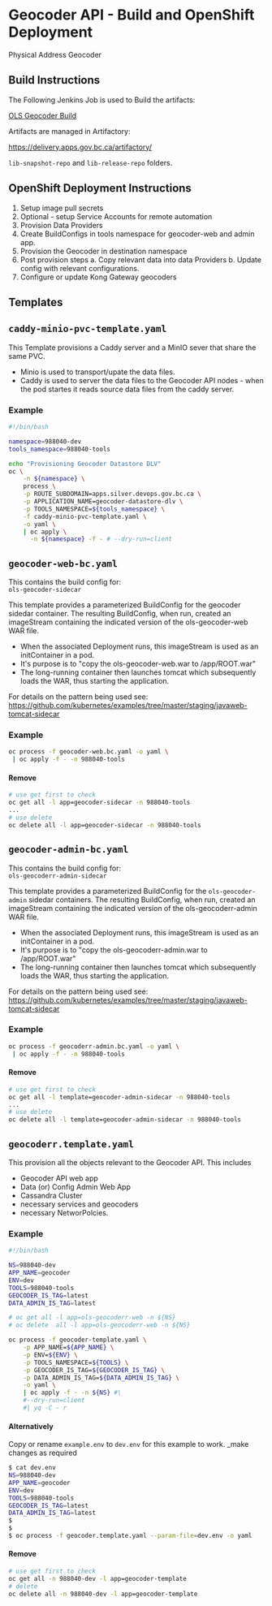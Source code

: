 
# Geocoder API - Build and OpenShift Deployment

Physical Address Geocoder

## Build Instructions

The Following Jenkins Job is used to Build the artifacts:

 [OLS Geocoder Build](https://cis.apps.gov.bc.ca/int/view/LOC/job/ols/job/OLS%20OSS%20Jobs/job/OLS%20Geocoder%20Build/)

Artifacts are managed in Artifactory:

https://delivery.apps.gov.bc.ca/artifactory/

`lib-snapshot-repo` and   `lib-release-repo` folders.


## OpenShift Deployment Instructions

1. Setup image pull secrets
2. Optional - setup Service Accounts for remote automation
3. Provision Data Providers
4. Create BuildConfigs in tools namespace for geocoder-web and admin app.
5. Provision the Geocoder in destination namespace
6. Post provision steps
   a. Copy relevant data into data Providers
   b. Update config with relevant configurations.
7. Configure or update Kong Gateway geocoders

## Templates

## `caddy-minio-pvc-template.yaml`

This Template provisions a Caddy server and a MinIO sever that share the same PVC.
* Minio is used to transport/upate the data files.
* Caddy is used to server the data files to the Geocoder API nodes - when the pod startes it reads source data files from the caddy server.

### Example
```bash
#!/bin/bash

namespace=988040-dev
tools_namespace=988040-tools

echo "Provisioning Geocoder Datastore DLV"
oc \
    -n ${namespace} \
    process \
    -p ROUTE_SUBDOMAIN=apps.silver.devops.gov.bc.ca \
    -p APPLICATION_NAME=geocoder-datastore-dlv \
    -p TOOLS_NAMESPACE=${tools_namespace} \
    -f caddy-minio-pvc-template.yaml \
    -o yaml \
    | oc apply \
      -n ${namespace} -f - # --dry-run=client
```

## `geocoder-web-bc.yaml`

This contains the build config for:  
`ols-geocoder-sidecar`

This template provides a parameterized BuildConfig for the geocoder sidedar container.
The resulting BuildConfig, when run, created an imageStream containing the indicated version of the ols-geocoder-web WAR file.

  * When the associated Deployment runs, this imageStream is used as an initContainer in a pod.
  * It's purpose is to "copy the ols-geocoder-web.war to /app/ROOT.war"
  * The long-running container then launches tomcat which subsequently loads the WAR, thus starting the application.

For details on the pattern being used see:
  https://github.com/kubernetes/examples/tree/master/staging/javaweb-tomcat-sidecar

### Example  
```bash
oc process -f geocoder-web.bc.yaml -o yaml \
 | oc apply -f - -n 988040-tools
```
#### Remove
```bash
# use get first to check
oc get all -l app=geocoder-sidecar -n 988040-tools
...
# use delete
oc delete all -l app=geocoder-sidecar -n 988040-tools
```

## `geocoder-admin-bc.yaml`

This contains the build config for:  
`ols-geocoderr-admin-sidecar`  

This template provides a parameterized BuildConfig for the `ols-geocoder-admin` sidedar containers.
The resulting BuildConfig, when run, created an imageStream containing the indicated version of the ols-geocoderr-admin WAR file.

  * When the associated Deployment runs, this imageStream is used as an initContainer in a pod.
  * It's purpose is to "copy the ols-geocoderr-admin.war to /app/ROOT.war"
  * The long-running container then launches tomcat which subsequently loads the WAR, thus starting the application.

For details on the pattern being used see:
  https://github.com/kubernetes/examples/tree/master/staging/javaweb-tomcat-sidecar

### Example  
```bash
oc process -f geocoderr-admin.bc.yaml -o yaml \
 | oc apply -f - -n 988040-tools
```
#### Remove
```bash
# use get first to check
oc get all -l template=geocoder-admin-sidecar -n 988040-tools
...
# use delete
oc delete all -l template=geocoder-admin-sidecar -n 988040-tools
```

## `geocoderr.template.yaml`

This provision all the objects relevant to the Geocoder API.  This includes

* Geocoder API web app
* Data (or) Config Admin Web App
* Cassandra Cluster
* necessary services and geocoders
* necessary NetworPolcies.

### Example

```bash
#!/bin/bash

NS=988040-dev
APP_NAME=geocoder
ENV=dev
TOOLS=988040-tools
GEOCODER_IS_TAG=latest
DATA_ADMIN_IS_TAG=latest

# oc get all -l app=ols-geocoderr-web -n ${NS}
# oc delete  all -l app=ols-geocoderr-web -n ${NS}

oc process -f geocoder-template.yaml \
    -p APP_NAME=${APP_NAME} \
    -p ENV=${ENV} \
    -p TOOLS_NAMESPACE=${TOOLS} \
    -p GEOCODER_IS_TAG=${GEOCODER_IS_TAG} \
    -p DATA_ADMIN_IS_TAG=${DATA_ADMIN_IS_TAG} \
    -o yaml \
    | oc apply -f - -n ${NS} #\
    #--dry-run=client
    #| yq -C - r
```
#### Alternatively  
Copy or rename `example.env` to `dev.env` for this example to work. _make changes as required
```bash
$ cat dev.env
NS=988040-dev
APP_NAME=geocoder
ENV=dev
TOOLS=988040-tools
GEOCODER_IS_TAG=latest
DATA_ADMIN_IS_TAG=latest
$
$
$ oc process -f geocoder.template.yaml --param-file=dev.env -o yaml

```

#### Remove

```bash
# use get first to check
oc get all -n 988040-dev -l app=geocoder-template
# delete
oc delete all -n 988040-dev -l app=geocoder-template
```
